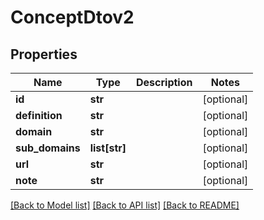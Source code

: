 # ConceptDtov2

## Properties
Name | Type | Description | Notes
------------ | ------------- | ------------- | -------------
**id** | **str** |  | [optional] 
**definition** | **str** |  | [optional] 
**domain** | **str** |  | [optional] 
**sub_domains** | **list[str]** |  | [optional] 
**url** | **str** |  | [optional] 
**note** | **str** |  | [optional] 

[[Back to Model list]](../README.md#documentation-for-models) [[Back to API list]](../README.md#documentation-for-api-endpoints) [[Back to README]](../README.md)

